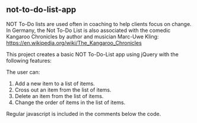 ## not-to-do-list-app

NOT To-Do lists are used often in coaching to help clients focus on change.  In Germany, the Not To-Do List is also associated with the comedic Kangaroo Chronicles by author and musician Marc-Uwe Kling:  https://en.wikipedia.org/wiki/The_Kangaroo_Chronicles 

This project creates a basic NOT To-Do-List app using jQuery with the following features:

The user can:
1. Add a new item to a list of items.
2. Cross out an item from the list of items.
3. Delete an item from the list of items.
4. Change the order of items in the list of items.

Regular javascript is included in the comments below the code. 

